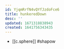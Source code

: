 ```yaml
---
id: YjqmRrfN4vQYfJzdoFce6
title: hunkeredDown
desc: ''
updated: 1671318838943
created: 1641756343435
---
```




- [[c.sphere]] #shapow

